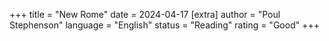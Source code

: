 +++
   title = "New Rome"
   date = 2024-04-17
   [extra]
   author = "Poul Stephenson"
   language = "English"
   status = "Reading"
   rating = "Good"
+++
